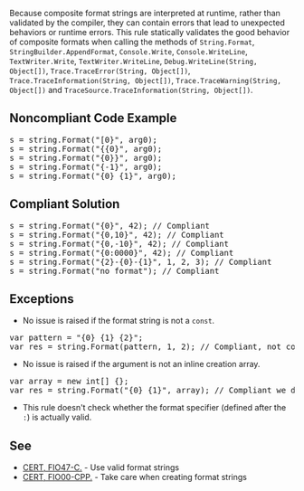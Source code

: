 Because composite format strings are interpreted at runtime, rather than validated by the compiler, they can contain errors that lead to unexpected
behaviors or runtime errors. This rule statically validates the good behavior of composite formats when calling the methods of
`String.Format`, `StringBuilder.AppendFormat`, `Console.Write`, `Console.WriteLine`,
`TextWriter.Write`, `TextWriter.WriteLine`, `Debug.WriteLine(String, Object[])`,
`Trace.TraceError(String, Object[])`, `Trace.TraceInformation(String, Object[])`,
`Trace.TraceWarning(String, Object[])` and `TraceSource.TraceInformation(String, Object[])`. 

## Noncompliant Code Example

<pre>
s = string.Format("[0}", arg0);
s = string.Format("{{0}", arg0);
s = string.Format("{0}}", arg0);
s = string.Format("{-1}", arg0);
s = string.Format("{0} {1}", arg0);
</pre>

## Compliant Solution

<pre>
s = string.Format("{0}", 42); // Compliant
s = string.Format("{0,10}", 42); // Compliant
s = string.Format("{0,-10}", 42); // Compliant
s = string.Format("{0:0000}", 42); // Compliant
s = string.Format("{2}-{0}-{1}", 1, 2, 3); // Compliant
s = string.Format("no format"); // Compliant
</pre>

## Exceptions

*   No issue is raised if the format string is not a `const`.

<pre>
var pattern = "{0} {1} {2}";
var res = string.Format(pattern, 1, 2); // Compliant, not const string are not recognized
</pre>

*   No issue is raised if the argument is not an inline creation array.

<pre>
var array = new int[] {};
var res = string.Format("{0} {1}", array); // Compliant we don't know the size of the array
</pre>

*   This rule doesn't check whether the format specifier (defined after the `:`) is actually valid.

## See

*   [CERT, FIO47-C.](https://www.securecoding.cert.org/confluence/x/wQA1) - Use valid format strings
*   [CERT, FIO00-CPP.](https://www.securecoding.cert.org/confluence/x/e4EyAQ) - Take care when creating format strings